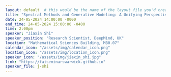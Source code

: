 ```yaml
---
layout: default  # this would be the name of the layout file you'd create for events
title: "Spectral Methods and Generative Modeling: A Unifying Perspective"
date: 24-05-2024 14:00:00 -0000
end_time: 24-05-2024 15:00:00 -0400
time: 2:00pm
speaker: "Jiaxin Shi"
speaker_position: "Research Scientist, DeepMind, UK"
location: "Mathematical Sciences Building, MB0.07"
calendar_icon: "/assets/img/calendar_icon.png"
location_icon: "/assets/img/location_icon.png"
speaker_icon: "/assets/img/jiaxin_shi.jpg"
link: "https://faiseminarswarwick.github.io"
speaker_file: j-shi
---
```



